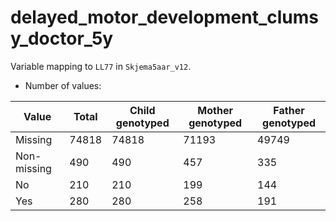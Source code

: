 # delayed_motor_development_clumsy_doctor_5y
Variable mapping to `LL77` in `Skjema5aar_v12`.
- Number of values:

| Value | Total | Child genotyped | Mother genotyped | Father genotyped |
| ----- | ----- | --------------- | ---------------- | ---------------- |
| Missing | 74818 | 74818 | 71193 | 49749 |
| Non-missing | 490 | 490 | 457 | 335 |
| No | 210 | 210 | 199 |144 |
| Yes | 280 | 280 | 258 |191 |



